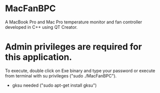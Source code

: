 # MacFanBPC
A MacBook Pro and Mac Pro temperature monitor and fan controller developed in C++ using QT Creator.
# Admin privileges are required for this application.
To execute, double click on Exe binary and type your password or execute from terminal with su privileges ("sudo ./MacFanBPC").

- gksu needed ("sudo apt-get install gksu")
